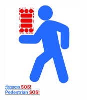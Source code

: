 <style>
  .ps {
    font-weight: bold;
    font-size: 25;
  }
  .pedestrian {
    color: #256aff;
  }
  .sos {
    color: #ec0400;
  }
</style>
<a href="https://pedestrian-sos.000webhostapp.com/">
  <img src="pedestriansos.png" width="250" height="250"/>
  <br>
  <span class="ps pedestrian">ქვეითი </span>
  <span class="ps sos">SOS!</span>
  <br>
  <span class="ps pedestrian">Pedestrian </span>
  <span class="ps sos">SOS!</span>
</a>
